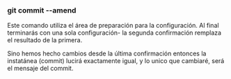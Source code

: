 ### git commit --amend
Este comando utiliza el área de preparación para la configuración.
Al final terminarás con una sola configuración- la segunda confirmación
remplaza el resultado de la primera.

Sino hemos hecho cambios desde la última confirmación entonces la instatánea (commit) lucirá exactamente
igual, y lo unico que cambiaré, será el mensaje del commit.